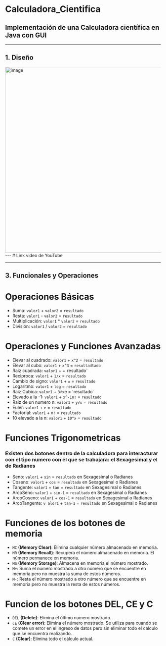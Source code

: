 # Calculadora_Cientifica
## Implementación de una Calculadora científica en Java con GUI
--- 
## 1. Diseño

 <img width="600" alt="image" src="https://user-images.githubusercontent.com/85601974/183820025-22e31847-59e3-47f1-a692-0f101a6d5462.png">
---
# Link video de YouTube


---
## 3. Funcionales y Operaciones

# Operaciones Básicas

+ Suma: `valor1` + `valor2` = `resultado` 
+ Resta: `valor1`  - `valor2`  = `resultado` 
+ Multiplicación: `valor1`  * `valor2` = `resultado` 
+ División: `valor1`  / `valor2`  = `resultado` 

# Operaciones y Funciones Avanzadas

+ Elevar al cuadrado: `valor1`  +  `x^2` = `resultado` 
+ Elevar al cubo: `valor1`  +  `x^3` = `resultadtado` 
+ Raiz cuadrada: `valor1`  +  `= `resultado` 
+ Reciproca: `valor1`  +  `1/x` = `resultado` 
+ Cambio de signo: `valor1`  +  `±` = `resultado` 
+ Logaritmo: `valor1`  +  `log` = `resultado` 
+ Raiz Cubica: `valor1`  +  `3√x`e = 'resultado` 
+ Elevado a la -1: `valor1`  +  `x^-1n!` =  `resultado` 
+ Raiz de un numero n: `valor1`  +  `y√x` = `resultado` 
+ Euler: `valor1`  +  `e` = `resultado` 
+ Factorial: `valor1`  +  `n!`  = `resultado` 
+ 10 elevado a la n: `valor1`  +  `10^x` = `resultado` 

# Funciones Trigonometricas

### Existen dos botones dentro de la calculadora para interacturar con el tipo numero con el que se trabajara: el Sexagesimal y el de Radianes

+ Seno: `valor1`  +  `sin` = `resultado` en Sexagesimal o Radianes
+ Coseno: `valor1`  +  `cos` = `resultado`  en Sexagesimal o Radianes
+ Tangente: `valor1`  +  `tan` = `resultado`  en Sexagesimal o Radianes
+ ArcoSeno: `valor1`  +  `sin-1` = `resultado`  en Sexagesimal o Radianes
+ ArcoCoseno: `valor1`  +  `cos-1` = `resultado`  en Sexagesimal o Radianes
+ ArcoTangente: `v alor1`  +  `tan-1` = `resultado`  en Sexagesimal o Radianes

# Funciones de los botones de memoria

+ `MC` **(Memory Clear)**: Elimina cualquier número almacenado en memoria.
+ `MR` **(Memory Recall)**: Recupera el número almacenado en memoria. El número permanece en memoria.
+ `MS` **(Memory Storage)**: Almacena en memoria el número mostrado.
+ `M+`: Suma el número mostrado a otro número que se encuentre en memoria pero no muestra la suma de estos números.
+ `M-`: Resta el número mostrado a otro número que se encuentre en memoria pero no muestra la resta de estos números.

# Funcion de los botones DEL, CE y C

+  `DEL` **(Delete)**: Elimina el último numero mostrado.
+  `CE` **(Clear error)**: Elimina el número mostrado. Se utiliza para cuando se comete un error en el ingreso de datos pero sin eliminar todo el calculo que se encuentra realizando.
+  `C` **(Clear)**: Elimina todo el cálculo actual.
